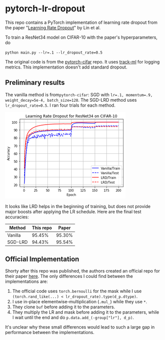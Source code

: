 # pytorch-lr-dropout
This repo contains a PyTorch implementation of learning rate dropout from the paper "[Learning Rate Dropout](https://arxiv.org/abs/1912.00144)" by Lin et al.

To train a ResNet34 model on CIFAR-10 with the paper's hyperparameters, do

`python main.py --lr=.1 --lr_dropout_rate=0.5`

The original code is from the [pytorch-cifar](https://github.com/kuangliu/pytorch-cifar) repo. It uses [track-ml](https://github.com/richardliaw/track/tree/master/track) for logging metrics. This implementation doesn't add standard dropout.

## Preliminary results

The vanilla method is from`pytorch-cifar`: SGD with `lr=.1, momentum=.9, weight_decay=5e-4, batch_size=128`. The SGD-LRD method uses `lr_dropout_rate=0.5`. I ran four trials for each method.

![Alt text](images/lrd_learning_curve.png?raw=true "LRD")


It looks like LRD helps in the beginning of training, but does not provide major boosts after applying the LR schedule. Here are the final test accuracies:

| Method | This repo | Paper |
| ------ | ------------- | --------- |
| Vanilla | 95.45% | 95.30% |
| SGD-LRD |  94.43% | 95.54% |

## Official Implementation

Shorty after this repo was published, the authors created an official repo for their paper [here](https://github.com/HuangxingLin123/Learning-Rate-Dropout). The only differences I could find between the implementations are:
1. The official code uses `torch.bernoulli` for the mask while I use `(torch.rand_like(...) < lr_dropout_rate).type(d_p.dtype)`.
2. I use in-place elementwise-multiplication (`.mul_`) while they use `*`.
3. They clone `buf` before adding it to the parameters.
4. They multiply the LR and mask before adding it to the parameters, while I wait until the end and do `p.data.add_(-group["lr"], d_p)`.

It's unclear why these small differences would lead to such a large gap in performance between the implementations.
